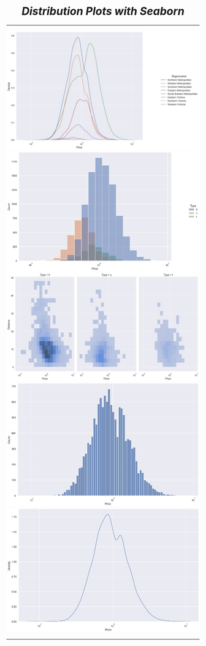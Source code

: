 <i><h1 align='center'>Distribution Plots with Seaborn</h1></i>
<hr>

![](Plots/KDE1.jpg)
<br>
![](Plots/Hist4.jpg)
<br>
![](Plots/Hist6.jpg)
<br>
![](Plots/Hist2.jpg)
<br>
![](Plots/KDE.jpg)
<br>
<hr>
